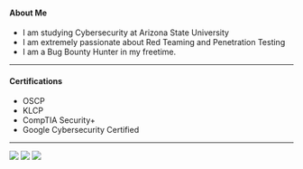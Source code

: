 #### About Me
- I am studying Cybersecurity at Arizona State University
- I am extremely passionate about Red Teaming and Penetration Testing
- I am a Bug Bounty Hunter in my freetime. 

___

#### Certifications
- OSCP
- KLCP
- CompTIA Security+
- Google Cybersecurity Certified

___

<img src="https://img.shields.io/badge/LinkedIn-0077B5?style=for-the-badge&logo=linkedin&logoColor=white" /> <img src="https://img.shields.io/badge/Bugcrowd-F26822?style=for-the-badge&logo=bugcrowd&logoColor=white" /> <img src="https://img.shields.io/badge/HackTheBox-111927?style=for-the-badge&logo=Hack%20The%20Box&logoColor=9FEF00" /> 
